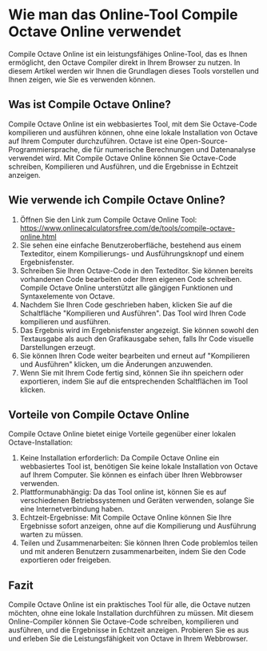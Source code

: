 Wie man das Online-Tool Compile Octave Online verwendet
=======================================================

Compile Octave Online ist ein leistungsfähiges Online-Tool, das es Ihnen ermöglicht, den Octave Compiler direkt in Ihrem Browser zu nutzen. In diesem Artikel werden wir Ihnen die Grundlagen dieses Tools vorstellen und Ihnen zeigen, wie Sie es verwenden können.

Was ist Compile Octave Online?
------------------------------

Compile Octave Online ist ein webbasiertes Tool, mit dem Sie Octave-Code kompilieren und ausführen können, ohne eine lokale Installation von Octave auf Ihrem Computer durchzuführen. Octave ist eine Open-Source-Programmiersprache, die für numerische Berechnungen und Datenanalyse verwendet wird. Mit Compile Octave Online können Sie Octave-Code schreiben, Kompilieren und Ausführen, und die Ergebnisse in Echtzeit anzeigen.

Wie verwende ich Compile Octave Online?
---------------------------------------

1. Öffnen Sie den Link zum Compile Octave Online Tool: <https://www.onlinecalculatorsfree.com/de/tools/compile-octave-online.html>
2. Sie sehen eine einfache Benutzeroberfläche, bestehend aus einem Texteditor, einem Kompilierungs- und Ausführungsknopf und einem Ergebnisfenster.
3. Schreiben Sie Ihren Octave-Code in den Texteditor. Sie können bereits vorhandenen Code bearbeiten oder Ihren eigenen Code schreiben. Compile Octave Online unterstützt alle gängigen Funktionen und Syntaxelemente von Octave.
4. Nachdem Sie Ihren Code geschrieben haben, klicken Sie auf die Schaltfläche "Kompilieren und Ausführen". Das Tool wird Ihren Code kompilieren und ausführen.
5. Das Ergebnis wird im Ergebnisfenster angezeigt. Sie können sowohl den Textausgabe als auch den Grafikausgabe sehen, falls Ihr Code visuelle Darstellungen erzeugt.
6. Sie können Ihren Code weiter bearbeiten und erneut auf "Kompilieren und Ausführen" klicken, um die Änderungen anzuwenden.
7. Wenn Sie mit Ihrem Code fertig sind, können Sie ihn speichern oder exportieren, indem Sie auf die entsprechenden Schaltflächen im Tool klicken.

Vorteile von Compile Octave Online
----------------------------------

Compile Octave Online bietet einige Vorteile gegenüber einer lokalen Octave-Installation:

1. Keine Installation erforderlich: Da Compile Octave Online ein webbasiertes Tool ist, benötigen Sie keine lokale Installation von Octave auf Ihrem Computer. Sie können es einfach über Ihren Webbrowser verwenden.
2. Plattformunabhängig: Da das Tool online ist, können Sie es auf verschiedenen Betriebssystemen und Geräten verwenden, solange Sie eine Internetverbindung haben.
3. Echtzeit-Ergebnisse: Mit Compile Octave Online können Sie Ihre Ergebnisse sofort anzeigen, ohne auf die Kompilierung und Ausführung warten zu müssen.
4. Teilen und Zusammenarbeiten: Sie können Ihren Code problemlos teilen und mit anderen Benutzern zusammenarbeiten, indem Sie den Code exportieren oder freigeben.

Fazit
-----

Compile Octave Online ist ein praktisches Tool für alle, die Octave nutzen möchten, ohne eine lokale Installation durchführen zu müssen. Mit diesem Online-Compiler können Sie Octave-Code schreiben, kompilieren und ausführen, und die Ergebnisse in Echtzeit anzeigen. Probieren Sie es aus und erleben Sie die Leistungsfähigkeit von Octave in Ihrem Webbrowser.